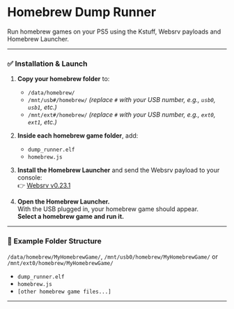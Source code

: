 # Homebrew Dump Runner

Run homebrew games on your PS5 using the Kstuff, Websrv payloads and Homebrew Launcher.

---

### ✅ Installation & Launch

1. **Copy your homebrew folder** to:
   - `/data/homebrew/`  
   - `/mnt/usb#/homebrew/` *(replace `#` with your USB number, e.g., `usb0`, `usb1`, etc.)*
   - `/mnt/ext#/homebrew/` *(replace `#` with your USB number, e.g., `ext0`, `ext1`, etc.)*

2. **Inside each homebrew game folder**, add:
   - `dump_runner.elf`
   - `homebrew.js`

3. **Install the Homebrew Launcher** and send the Websrv payload to your console:  
   👉 [Websrv v0.23.1](https://github.com/ps5-payload-dev/websrv/releases/tag/v0.23.1)

4. **Open the Homebrew Launcher.**  
   With the USB plugged in, your homebrew game should appear.  
   **Select a homebrew game and run it.**

---

### 📌 Example Folder Structure

`/data/homebrew/MyHomebrewGame/`, `/mnt/usb0/homebrew/MyHomebrewGame/` or `/mnt/ext0/homebrew/MyHomebrewGame/`
   - `dump_runner.elf`
   - `homebrew.js`
   - `[other homebrew game files...]`

---
